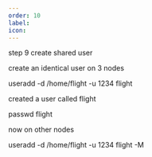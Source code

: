 ```yaml
---
order: 10
label: 
icon: 
---
```


step 9 create shared user

create an identical user on 3 nodes

useradd -d /home/flight -u 1234 flight

created a user called flight

passwd flight




now on other nodes

useradd -d /home/flight -u 1234 flight -M
